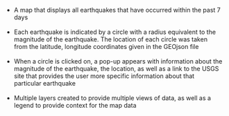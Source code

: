 <ul>
  <li>A map that displays all earthquakes that have occurred within the past 7 days</li><br>
  <li>Each earthquake is indicated by a circle with a radius equivalent to the magnitude of the earthquake. The location of each circle was taken from the latitude, longitude coordinates given in the GEOjson file</li><br>
  <li>When a circle is clicked on, a pop-up appears with information about the magnitude of the earthquake, the location, as well as a link to the USGS site that provides the user more specific information about that particular earthquake </li><br>
  <li>Multiple layers created to provide multiple views of data, as well as a legend to provide context for the map data
